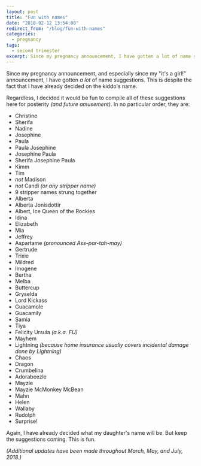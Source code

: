 ```yaml
---
layout: post
title: "Fun with names"
date: "2018-02-12 13:54:00"
redirect_from: "/blog/fun-with-names"
categories:
  - pregnancy
tags:
  - second trimester
excerpt: Since my pregnancy announcement, I have gotten a lot of name suggestions.
---
```


Since my pregnancy announcement, and especially since my "it's a girl!" announcement, I have gotten _a lot_ of name suggestions. This is despite the fact that I have already decided on the kiddo's name.

Regardless, I decided it would be fun to compile all of these suggestions here for posterity _(and future amusement)_. In no particular order, they are:

* Christine
* Sherifa
* Nadine
* Josephine
* Paula
* Paula Josephine
* Josephine Paula
* Sherifa Josephine Paula
* Kimm
* Tim
* _not_ Madison
* _not_ Candi _(or any stripper name)_
* 9 stripper names strung together
* Alberta
* Alberta Jonisdottir
* Albert, Ice Queen of the Rockies
* Idina
* Elizabeth
* Mia
* Jeffrey
* Aspartame _(pronounced Ass-par-tah-may)_
* Gertrude
* Trixie
* Mildred
* Imogene
* Bertha
* Melba
* Buttercup
* Gryselda
* Lord Kickass
* Guacamole
* Guacamily
* Samia
* Tiya
* Felicity Ursula _(a.k.a. FU)_
* Mayhem
* Lightning _(because home insurance usually covers incidental damage done by Lightning)_
* Chaos
* Dragon
* Crumbelina
* Adorabeezle
* Mayzie
* Mayzie McMonkey McBean
* Mahn
* Helen
* Wallaby
* Rudolph
* Surprise!

Again, I have already decided what my daughter's name will be. But keep the suggestions coming. This is fun.

_(Additional updates have been made throughout March, May, and July, 2018.)_

